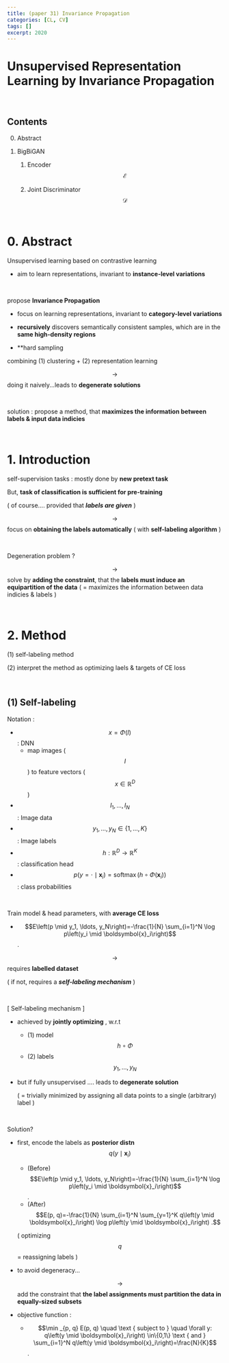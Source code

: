 ```yaml
---
title: (paper 31) Invariance Propagation
categories: [CL, CV]
tags: []
excerpt: 2020
---
```


<script src="https://cdn.mathjax.org/mathjax/latest/MathJax.js?config=TeX-AMS-MML_HTMLorMML" type="text/javascript"></script>

# Unsupervised Representation Learning by Invariance Propagation

<br>

## Contents

0. Abstract

0. BigBiGAN
   1. Encoder $$\mathcal{E}$$
   
   2. Joint Discriminator $$\mathcal{D}$$ 


<br>

# 0. Abstract

Unsupervised learning based on contrastive learning

- aim to learn representations, invariant to **instance-level variations**

<br>

propose **Invariance Propagation**

- focus on learning representations, invariant to **category-level variations**

- **recursively** discovers semantically consistent samples, which are in the **same high-density regions**
- **hard sampling 

combining (1) clustering + (2) representation learning

$$\rightarrow$$ doing it naively...leads to **degenerate solutions**

<br>

solution : propose a method, that **maximizes the information between labels & input data indicies**

<br>

# 1. Introduction

self-supervision tasks : mostly done by **new pretext task**

But, **task of classification is sufficient for pre-training**

( of course.... provided that ***labels are given*** )

$$\rightarrow$$ focus on **obtaining the labels automatically** ( with **self-labeling algorithm** )

<br>

Degeneration problem ?

$$\rightarrow$$ solve by **adding the constraint**, that the **labels must induce an equipartition of the data** ( = maximizes the information between data indicies & labels )

<br>

# 2. Method

(1) self-labeling method

(2) interpret the method as optimizing laels & targets of CE loss

<br>

## (1) Self-labeling

Notation :

- $$x=\Phi(I)$$ : DNN
  - map images ($$I$$) to feature vectors ($$x \in \mathbb{R}^D$$ )
- $$I_1, \ldots, I_N$$ : Image data
- $$y_1, \ldots, y_N \in\{1, \ldots, K\}$$ : Image labels
- $$h: \mathbb{R}^D \rightarrow \mathbb{R}^K$$ : classification head
- $$p\left(y=\cdot \mid \boldsymbol{x}_i\right)=\operatorname{softmax}\left(h \circ \Phi\left(\boldsymbol{x}_i\right)\right)$$ : class probabilities 

<br>

Train model & head parameters, with **average CE loss**

- $$E\left(p \mid y_1, \ldots, y_N\right)=-\frac{1}{N} \sum_{i=1}^N \log p\left(y_i \mid \boldsymbol{x}_i\right)$$.

$$\rightarrow$$ requires **labelled dataset**

( if not, requires a ***self-labeling mechanism*** )

<br>

[ Self-labeling mechanism ]

- achieved by **jointly optimizing** , w.r.t

  - (1) model $$h \circ \Phi$$
  - (2) labels $$y_1, \ldots, y_N$$

- but if fully unsupervised .... leads to **degenerate solution**

  ( = trivially minimized by assigning all data points to a single (arbitrary) label )

<br>

Solution?

- first, encode the labels as **posterior distn** $$q\left(y \mid \boldsymbol{x}_i\right)$$

  - (Before) $$E\left(p \mid y_1, \ldots, y_N\right)=-\frac{1}{N} \sum_{i=1}^N \log p\left(y_i \mid \boldsymbol{x}_i\right)$$.
  - (After) $$E(p, q)=-\frac{1}{N} \sum_{i=1}^N \sum_{y=1}^K q\left(y \mid \boldsymbol{x}_i\right) \log p\left(y \mid \boldsymbol{x}_i\right) .$$

  ( optimizing $$q$$ = reassigning labels )

- to avoid degeneracy...

  $$\rightarrow$$ add the constraint that **the label assignments must partition the data in equally-sized subsets**

- objective function :

  - $$\min _{p, q} E(p, q) \quad \text { subject to } \quad \forall y: q\left(y \mid \boldsymbol{x}_i\right) \in\{0,1\} \text { and } \sum_{i=1}^N q\left(y \mid \boldsymbol{x}_i\right)=\frac{N}{K}$$.

  